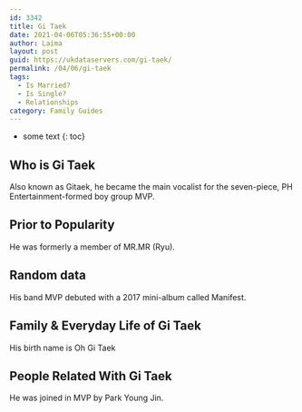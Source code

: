 ```yaml
---
id: 3342
title: Gi Taek
date: 2021-04-06T05:36:55+00:00
author: Laima
layout: post
guid: https://ukdataservers.com/gi-taek/
permalink: /04/06/gi-taek
tags:
  - Is Married?
  - Is Single?
  - Relationships
category: Family Guides
---
```


* some text
{: toc}


## Who is Gi Taek
                  
                  
                  
Also known as Gitaek, he became the main vocalist for the seven-piece, PH Entertainment-formed boy group MVP. 
                  
              
            
              
            
                
                
                
## Prior to Popularity
                  
                  
                  
He was formerly a member of MR.MR (Ryu).
                  
              
            
              
            
                
                
                
## Random data
                  
                  
                  
His band MVP debuted with a 2017 mini-album called Manifest.
                  
              
            
              
            
                
                
                
## Family & Everyday Life of Gi Taek
                  
                  
                  
His birth name is Oh Gi Taek
                  
              
            
              
            
                
                
                
## People Related With Gi Taek
                  
                  
                  
He was joined in MVP by Park Young Jin.
                  
              
            
              
            
                
              
            
              
              
            
            
              
            
          
          
          